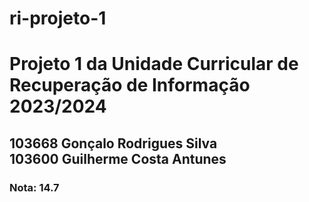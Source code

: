# ri-projeto-1
<h1>Projeto 1 da Unidade Curricular de Recuperação de Informação 2023/2024</h1>
<h2>103668 Gonçalo Rodrigues Silva<br>
103600 Guilherme Costa Antunes</h2>
<h3>Nota: 14.7</h3>
